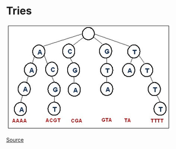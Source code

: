 # Tries

![Tries](../_Assets/images/Trie.jpg)

[Source](http://bioinformatics.cvr.ac.uk/blog/trie-data-structure/)
